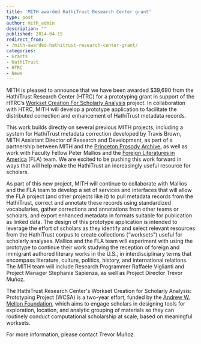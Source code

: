 ```yaml
---
title: 'MITH awarded HathiTrust Research Center grant'
type: post
author: mith_admin
description: ""
published: 2014-04-15
redirect_from: 
- /mith-awarded-hathitrust-research-center-grant/
categories:
- Grants
- HathiTrust
- HTRC
- News
---
```

MITH is pleased to announce that we have been awarded \$39,690 from the HathiTrust Research Center (HTRC) for a prototyping grant in support of the HTRC’s [Workset Creation For Scholarly Analysis](http://worksets.htrc.illinois.edu/worksets/) project. In collaboration with HTRC, MITH will develop a prototype application to facilitate the distributed correction and enhancement of HathiTrust metadata records.

This work builds directly on several previous MITH projects, including a system for HathiTrust metadata correction developed by Travis Brown, MITH Assistant Director of Research and Development, as part of a partnership between MITH and the [Princeton Prosody Archive](http://prosody.princeton.edu/), as well as work with Faculty Fellow Peter Mallios and the [Foreign Literatures in America](http://mith.umd.edu/research/fla/) (FLA) team. We are excited to be pushing this work forward in ways that will help make the HathiTrust an increasingly useful resource for scholars.

As part of this new project, MITH will continue to collaborate with Mallios and the FLA team to develop a set of services and interfaces that will allow the FLA project (and other projects like it) to pull metadata records from the HathiTrust, correct and annotate these records using standardized vocabularies, gather corrections and annotations from other teams or scholars, and export enhanced metadata in formats suitable for publication as linked data. The design of this prototype application is intended to leverage the effort of scholars as they identify and select relevant resources from the HathiTrust corpus to create collections (“worksets”) useful for scholarly analyses. Mallios and the FLA team will experiment with using the prototype to continue their work studying the reception of foreign and immigrant authored literary works in the U.S., in interdisciplinary terms that encompass literature, culture, politics, history, and international relations. The MITH team will include Research Programmer Raffaele Viglianti and Project Manager Stephanie Sapienza, as well as Project Director Trevor Muñoz.

The HathiTrust Research Center's Workset Creation for Scholarly Analysis: Prototyping Project (WCSA) is a two-year effort, funded by the [Andrew W. Mellon Foundation](http://mellon.org/ "Andrew W. Mellon Foundation"), which aims to engage scholars in designing tools for exploration, location, and analytic grouping of materials so they can routinely conduct computational scholarship at scale, based on meaningful worksets.

For more information, please contact Trevor Muñoz.
